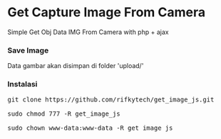 # Get Capture Image From Camera
Simple Get Obj Data IMG From Camera with php + ajax

### Save Image
Data gambar akan disimpan di folder 'upload/'

### Instalasi
<pre>git clone https://github.com/rifkytech/get_image_js.git <br>
sudo chmod 777 -R get_image_js<br>
sudo chown www-data:www-data -R get_image_js</pre>
